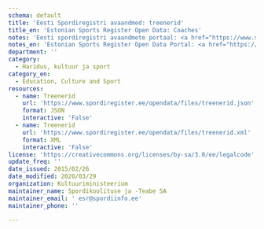 ```yaml
---
schema: default
title: 'Eesti Spordiregistri avaandmed: treenerid'
title_en: 'Estonian Sports Register Open Data: Coaches'
notes: 'Eesti spordiregistri avaandmete portaal: <a href="https://www.spordiregister.ee/opendata/">https://www.spordiregister.ee/opendata/</a>.'
notes_en: 'Estonian Sports Register Open Data Portal: <a href="https://www.spordiregister.ee/opendata/">https://www.spordiregister.ee/opendata/</a>.'
department: ''
category:
  - Haridus, kultuur ja sport
category_en:
  - Education, Culture and Sport
resources:
  - name: Treenerid
    url: 'https://www.spordiregister.ee/opendata/files/treenerid.json'
    format: JSON
    interactive: 'False'
  - name: Treenerid
    url: 'https://www.spordiregister.ee/opendata/files/treenerid.xml'
    format: XML
    interactive: 'False'
license: 'https://creativecommons.org/licenses/by-sa/3.0/ee/legalcode'
update_freq: ''
date_issued: 2015/02/26
date_modified: 2020/03/29
organization: Kultuuriministeerium
maintainer_name: Spordikoolituse ja -Teabe SA
maintainer_email: ' esr@spordiinfo.ee'
maintainer_phone: ''

---
```

